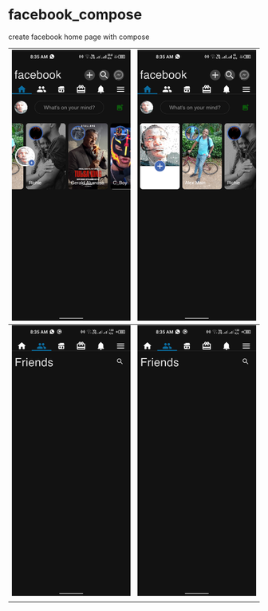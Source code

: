 # facebook_compose

create facebook home page with compose

| ![home](app/src/main/res/raw/home1.png)                 | ![home2Sample](app/src/main/res/raw/home2.png)          |
|---------------------------------------------------------|---------------------------------------------------------|
| ![friends Sample tab](app/src/main/res/raw/friends.png) | ![friends Sample tab](app/src/main/res/raw/friends.png) |
|                                                         |                                                         |
